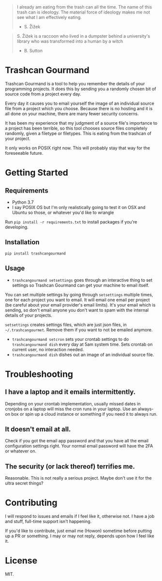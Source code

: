 > I already am eating from the trash can all the time. The name of this trash can is ideology.  The material force of ideology makes me not see what I am effectively eating.
> - S. Žižek

> S. Žižek is a raccoon who lived in a dumpster behind a university's library who was transformed into a human by a witch
> - B. Sutton

# Trashcan Gourmand

Trashcan Gourmand is a tool to help you remember the details of your programming projects. It does this by sending you a randomly chosen bit of source code from a project every day.

Every day it causes you to email yourself the image of an individual source file from a project which you choose. Because there is no hosting and it is all done on your machine, there are many fewer security concerns.

It has been my experience that my judgment of a source file's importance to a project has been terrible, so this tool chooses source files completely randomly, given a filetype or filetypes. This is eating from the trashcan of your project.

It only works on POSIX right now. This will probably stay that way for the foreseeable future.

# Getting Started

## Requirements

- Python 3.7
- I say POSIX OS but I'm only realistically going to test it on OSX and Ubuntu so those, or whatever you'd like to wrangle

Run `pip install -r requirements.txt` to install packages if you're developing.

## Installation

`pip install trashcangourmand`

## Usage

- `trashcangourmand setsettings` goes through an interactive thing to set settings so Trashcan Gourmand can get your machine to email itself.

You can set multiple settings by going through `setsettings` multiple times, one for each project you want to email. It will email one email per project (be careful about your email provider's email limits). It's your email which is sending, so don't email anyone you don't want to spam with the internal details of your projects.

`setsettings` creates settings files, which are just json files, in `~/.trashcangourmet`. Remove them if you want to not be emailed anymore.

- `trashcangourmand setcron` sets your crontab settings to do `trashcangourmand dish` every day at 5am system time. Sets crontab on current user, no interaction needed.
- `trashcangourmand dish` dishes out an image of an individual source file.

# Troubleshooting

## I have a laptop and it emails intermittently.

Depending on your crontab implementation, usually missed dates in cronjobs on a laptop will miss the cron runs in your laptop. Use an always-on box or spin up a cloud instance or something if you need it to always run.

## It doesn't email at all.

Check if you got the email app password and that you have all the email configuration settings right. Your normal email password will have the 2FA or whatever on.

## The security (or lack thereof) terrifies me.

Reasonable. This is not really a serious project. Maybe don't use it for the ultra secret things?

# Contributing

I will respond to issues and emails if I feel like it, otherwise not. I have a job and stuff, full-time support isn't happening.

If you'd like to contribute, just email me (Howon) sometime before putting up a PR or something. I may or may not reply, depends upon how I feel like it.

# License

MIT.
